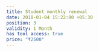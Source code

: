 ```yaml
---
title: Student monthly renewal
date: 2018-01-04 15:22:00 +05:30
position: 3
validity: 1 Month
has tool access: true
price: "₹2500"
---
```


